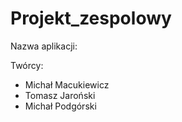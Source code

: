 # Projekt_zespolowy

Nazwa aplikacji: 

Twórcy:
- Michał Macukiewicz
- Tomasz Jaroński
- Michał Podgórski
